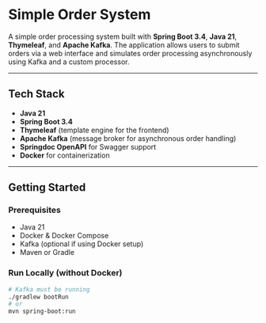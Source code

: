 # Simple Order System

A simple order processing system built with **Spring Boot 3.4**, **Java 21**, **Thymeleaf**, and **Apache Kafka**. The application allows users to submit orders via a web interface and simulates order processing asynchronously using Kafka and a custom processor.

---

## Tech Stack

- **Java 21**
- **Spring Boot 3.4**
- **Thymeleaf** (template engine for the frontend)
- **Apache Kafka** (message broker for asynchronous order handling)
- **Springdoc OpenAPI** for Swagger support
- **Docker** for containerization
  
---

## Getting Started

### Prerequisites

- Java 21
- Docker & Docker Compose
- Kafka (optional if using Docker setup)
- Maven or Gradle

### Run Locally (without Docker)

```bash
# Kafka must be running
./gradlew bootRun
# or
mvn spring-boot:run
